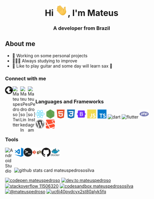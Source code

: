 <h1 align="center">Hi <img src="https://raw.githubusercontent.com/ABSphreak/ABSphreak/master/gifs/Hi.gif" width="40px" />, I'm Mateus</h1>

<h3 align="center">A developer from Brazil</h3>

<!-- TODO: Create other in pt_BR -->

## About me

* 🐺 Working on some personal projects
* 👨🏻‍💻 Always studying to improve
* 🎸 Like to play guitar and some day will learn sax 🎷

### Connect with me

[<img align="left" alt="mateuspedroso.com.br" width="25px" src="https://raw.githubusercontent.com/iconic/open-iconic/master/svg/globe.svg" />][website]
[<img align="left" alt="Mateuspedroso | Twitter" width="25px" src="https://cdn.jsdelivr.net/npm/simple-icons@v3/icons/twitter.svg" />][twitter]
[<img align="left" alt="MateusPedroso | LinkedIn" width="25px" src="https://cdn.jsdelivr.net/npm/simple-icons@v3/icons/linkedin.svg" />][linkedin]
[<img align="left" alt="MateusPedroso | Instagram" width="25px" src="https://cdn.jsdelivr.net/npm/simple-icons@v3/icons/instagram.svg" />][instagram]

<br />

### Languages and Frameworks

<p>
    <img src="https://raw.githubusercontent.com/devicons/devicon/master/icons/react/react-original.svg" alt="react" width="30" height="30"/> 
    <img src="https://raw.githubusercontent.com/devicons/devicon/master/icons/nodejs/nodejs-plain.svg" alt="nodejs" width="30" height="30"/> 
    <img src="https://raw.githubusercontent.com/devicons/devicon/master/icons/html5/html5-plain.svg" alt="html5" width="30" height="30"/> 
    <img src="https://raw.githubusercontent.com/devicons/devicon/master/icons/css3/css3-plain.svg" alt="css3" width="30" height="30"/> 
    <img src="https://raw.githubusercontent.com/devicons/devicon/master/icons/bootstrap/bootstrap-plain.svg" alt="bootstrap" width="30" height="30"/>
    <img src="https://raw.githubusercontent.com/devicons/devicon/master/icons/javascript/javascript-plain.svg" alt="javascript" width="30" height="30"/> 
    <img src="https://raw.githubusercontent.com/devicons/devicon/master/icons/typescript/typescript-plain.svg" alt="typescript" width="30" height="30"/>
    <img src="https://img.icons8.com/color/100/000000/dart.png" alt="dart" width="30" height="30"/>
    <img src="https://img.icons8.com/color/100/000000/flutter.png" alt="flutter" width="30" height="30"/>
    <img src="https://raw.githubusercontent.com/devicons/devicon/master/icons/php/php-plain.svg" alt="php" width="30" height="30"/>
    <img src="https://raw.githubusercontent.com/devicons/devicon/master/icons/wordpress/wordpress-plain.svg" alt="wordpress" width="30" height="30"/>
    <img src="https://raw.githubusercontent.com/devicons/devicon/master/icons/laravel/laravel-plain.svg" alt="laravel" width="30" height="30"/>
</p>

### Tools

<p>
<img align="left" alt="Android Studio" width="30px" src="https://upload.wikimedia.org/wikipedia/commons/3/34/Android_Studio_icon.svg" />
<img align="left" alt="Visual Studio Code" width="30px" src="https://raw.githubusercontent.com/github/explore/80688e429a7d4ef2fca1e82350fe8e3517d3494d/topics/visual-studio-code/visual-studio-code.png" />
<img align="left" alt="Terminal" width="30px" src="https://raw.githubusercontent.com/github/explore/80688e429a7d4ef2fca1e82350fe8e3517d3494d/topics/terminal/terminal.png" />
<img align="left" alt="Git" width="30px" src="https://raw.githubusercontent.com/github/explore/80688e429a7d4ef2fca1e82350fe8e3517d3494d/topics/git/git.png" />
<img align="left" alt="GitHub" width="30px" src="https://raw.githubusercontent.com/github/explore/78df643247d429f6cc873026c0622819ad797942/topics/github/github.png" />
<img align="left" alt="Docker" width="30px" src="https://raw.githubusercontent.com/devicons/devicon/master/icons/docker/docker-original-wordmark.svg" />
</p>

<br />
<br />
<br />

<!-- ### Spotify Playing  🎵🎶 -->

<!-- [![Spotify](https://mateuspedroso.vercel.app/api/spotify)](https://open.spotify.com/user/mateuspedrosodev) -->

<p><img align="center" src="https://github-readme-stats.vercel.app/api?username=mateuspedrososilva&show_icons=true" alt="github stats card mateuspedrososilva" /></p>

<!-- <p align="center"> -->
<p>
<a href="https://codepen.io/mateuspedroso" target="blank"><img align="center" src="https://cdn.jsdelivr.net/npm/simple-icons@3.0.1/icons/codepen.svg" alt="codepen mateuspedroso" height="30" width="30" /></a>
<a href="https://dev.to/mateuspedroso" target="blank"><img align="center" src="https://cdn.jsdelivr.net/npm/simple-icons@3.0.1/icons/dev-dot-to.svg" alt="dev.to mateuspedroso" height="30" width="30" /></a>
<a href="https://stackoverflow.com/users/11506320" target="blank"><img align="center" src="https://cdn.jsdelivr.net/npm/simple-icons@3.0.1/icons/stackoverflow.svg" alt="stackoverflow 11506320" height="30" width="30" /></a>
<a href="https://codesandbox.com/mateuspedrososilva" target="blank"><img align="center" src="https://cdn.jsdelivr.net/npm/simple-icons@3.0.1/icons/codesandbox.svg" alt="codesandbox mateuspedrososilva" height="30" width="30" /></a>
<a href="https://medium.com/@mateuspedroso" target="blank"><img align="center" src="https://cdn.jsdelivr.net/npm/simple-icons@3.0.1/icons/medium.svg" alt="@mateuspedroso" height="30" width="30" /></a>
<a href="https://www.youtube.com/c/uc6i40pydcyx2st80alyk5fq" target="blank"><img align="center" src="https://cdn.jsdelivr.net/npm/simple-icons@3.0.1/icons/youtube.svg" alt="uc6i40pydcyx2st80alyk5fq" height="30" width="30" /></a>
</p>

<!-- Images 
https://raw.githubusercontent.com/github/explore/80688e429a7d4ef2fca1e82350fe8e3517d3494d/topics/typescript/typescript.png
https://raw.githubusercontent.com/devicons/devicon/master/icons/typescript/typescript-original.svg
-->

<!-- References
https://github.com/gargakshit/gargakshit
https://www.youtube.com/watch?v=n6d4KHSKqGk
 -->

<!-- Links -->
[website]: https://mateuspedroso.com.br
[linkedin]: https://linkedin.com/in/mateuspedroso
[instagram]: https://instagram.com/mtspedroso/
[twitter]: https://twitter.com/MateusPSilva
